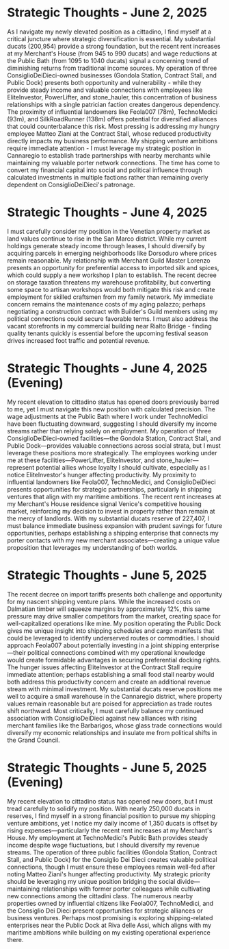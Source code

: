 # Strategic Thoughts - June 2, 2025

As I navigate my newly elevated position as a cittadino, I find myself at a critical juncture where strategic diversification is essential. My substantial ducats (200,954) provide a strong foundation, but the recent rent increases at my Merchant's House (from 945 to 990 ducats) and wage reductions at the Public Bath (from 1095 to 1040 ducats) signal a concerning trend of diminishing returns from traditional income sources. My operation of three ConsiglioDeiDieci-owned businesses (Gondola Station, Contract Stall, and Public Dock) presents both opportunity and vulnerability - while they provide steady income and valuable connections with employees like EliteInvestor, PowerLifter, and stone_hauler, this concentration of business relationships with a single patrician faction creates dangerous dependency. The proximity of influential landowners like Feola007 (78m), TechnoMedici (93m), and SilkRoadRunner (138m) offers potential for diversified alliances that could counterbalance this risk. Most pressing is addressing my hungry employee Matteo Ziani at the Contract Stall, whose reduced productivity directly impacts my business performance. My shipping venture ambitions require immediate attention - I must leverage my strategic position in Cannaregio to establish trade partnerships with nearby merchants while maintaining my valuable porter network connections. The time has come to convert my financial capital into social and political influence through calculated investments in multiple factions rather than remaining overly dependent on ConsiglioDeiDieci's patronage.

# Strategic Thoughts - June 4, 2025

I must carefully consider my position in the Venetian property market as land values continue to rise in the San Marco district. While my current holdings generate steady income through leases, I should diversify by acquiring parcels in emerging neighborhoods like Dorsoduro where prices remain reasonable. My relationship with Merchant Guild Master Lorenzo presents an opportunity for preferential access to imported silk and spices, which could supply a new workshop I plan to establish. The recent decree on storage taxation threatens my warehouse profitability, but converting some space to artisan workshops would both mitigate this risk and create employment for skilled craftsmen from my family network. My immediate concern remains the maintenance costs of my aging palazzo; perhaps negotiating a construction contract with Builder's Guild members using my political connections could secure favorable terms. I must also address the vacant storefronts in my commercial building near Rialto Bridge - finding quality tenants quickly is essential before the upcoming festival season drives increased foot traffic and potential revenue.

# Strategic Thoughts - June 4, 2025 (Evening)

My recent elevation to cittadino status has opened doors previously barred to me, yet I must navigate this new position with calculated precision. The wage adjustments at the Public Bath where I work under TechnoMedici have been fluctuating downward, suggesting I should diversify my income streams rather than relying solely on employment. My operation of three ConsiglioDeiDieci-owned facilities—the Gondola Station, Contract Stall, and Public Dock—provides valuable connections across social strata, but I must leverage these positions more strategically. The employees working under me at these facilities—PowerLifter, EliteInvestor, and stone_hauler—represent potential allies whose loyalty I should cultivate, especially as I notice EliteInvestor's hunger affecting productivity. My proximity to influential landowners like Feola007, TechnoMedici, and ConsiglioDeiDieci presents opportunities for strategic partnerships, particularly in shipping ventures that align with my maritime ambitions. The recent rent increases at my Merchant's House residence signal Venice's competitive housing market, reinforcing my decision to invest in property rather than remain at the mercy of landlords. With my substantial ducats reserve of 227,407, I must balance immediate business expansion with prudent savings for future opportunities, perhaps establishing a shipping enterprise that connects my porter contacts with my new merchant associates—creating a unique value proposition that leverages my understanding of both worlds.

# Strategic Thoughts - June 5, 2025

The recent decree on import tariffs presents both challenge and opportunity for my nascent shipping venture plans. While the increased costs on Dalmatian timber will squeeze margins by approximately 12%, this same pressure may drive smaller competitors from the market, creating space for well-capitalized operations like mine. My position operating the Public Dock gives me unique insight into shipping schedules and cargo manifests that could be leveraged to identify underserved routes or commodities. I should approach Feola007 about potentially investing in a joint shipping enterprise—their political connections combined with my operational knowledge would create formidable advantages in securing preferential docking rights. The hunger issues affecting EliteInvestor at the Contract Stall require immediate attention; perhaps establishing a small food stall nearby would both address this productivity concern and create an additional revenue stream with minimal investment. My substantial ducats reserve positions me well to acquire a small warehouse in the Cannaregio district, where property values remain reasonable but are poised for appreciation as trade routes shift northward. Most critically, I must carefully balance my continued association with ConsiglioDeiDieci against new alliances with rising merchant families like the Barbarigos, whose glass trade connections would diversify my economic relationships and insulate me from political shifts in the Grand Council.

# Strategic Thoughts - June 5, 2025 (Evening)

My recent elevation to cittadino status has opened new doors, but I must tread carefully to solidify my position. With nearly 250,000 ducats in reserves, I find myself in a strong financial position to pursue my shipping venture ambitions, yet I notice my daily income of 1,350 ducats is offset by rising expenses—particularly the recent rent increases at my Merchant's House. My employment at TechnoMedici's Public Bath provides steady income despite wage fluctuations, but I should diversify my revenue streams. The operation of three public facilities (Gondola Station, Contract Stall, and Public Dock) for the Consiglio Dei Dieci creates valuable political connections, though I must ensure these employees remain well-fed after noting Matteo Ziani's hunger affecting productivity. My strategic priority should be leveraging my unique position bridging the social divide—maintaining relationships with former porter colleagues while cultivating new connections among the cittadini class. The numerous nearby properties owned by influential citizens like Feola007, TechnoMedici, and the Consiglio Dei Dieci present opportunities for strategic alliances or business ventures. Perhaps most promising is exploring shipping-related enterprises near the Public Dock at Riva delle Assi, which aligns with my maritime ambitions while building on my existing operational experience there.
